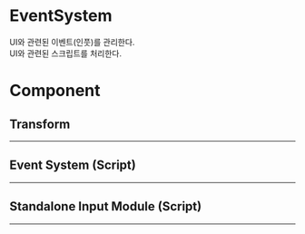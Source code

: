 # EventSystem
UI와 관련된 이벤트(인풋)를 관리한다.  
UI와 관련된 스크립트를 처리한다.
# Component
## Transform
- - -
## Event System (Script)
- - -
## Standalone Input Module (Script)
- - -
